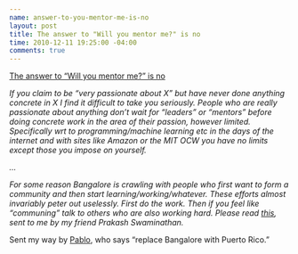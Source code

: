 ```yaml
--- 
name: answer-to-you-mentor-me-is-no
layout: post
title: The answer to "Will you mentor me?" is no
time: 2010-12-11 19:25:00 -04:00
comments: true
---
```

[The answer to &#8220;Will you mentor me?&#8221; is no](http://pindancing.blogspot.com/2010/12/answer-to-will-you-mentor-me-is.html)

_If you claim to be &#8220;very passionate about X&#8221; but have never done anything concrete in X I find it difficult to take you seriously. People who are really passionate about anything don&#8217;t wait for &#8220;leaders&#8221; or &#8220;mentors&#8221; before doing *concrete* work in the area of their passion, however limited. Specifically wrt to programming/machine learning etc in the days of the internet and with sites like Amazon or the MIT OCW you have no limits except those you impose on yourself._

_&#8230;_
 
_For some reason Bangalore is crawling with people who first want to form a community and then start learning/working/whatever. These efforts almost invariably peter out uselessly. First do the work. Then if you feel like &#8220;communing&#8221; talk to others who are also working hard. Please read [this](http://www.teamten.com/lawrence/writings/plan05.html"), sent to me by my friend Prakash Swaminathan._

Sent my way by [Pablo](http://www.twitter.com/onedgepr), who says &#8220;replace Bangalore with Puerto Rico.&#8221;
